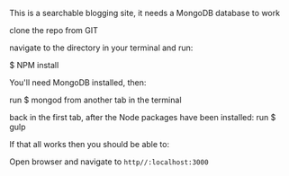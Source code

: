 
This is a searchable blogging site, it needs a MongoDB database to work


clone the repo from GIT

navigate to the directory in your terminal and run:

$ NPM install

You'll need MongoDB installed, then:

run $ mongod from another tab in the terminal

back in the first tab, after the Node packages have been installed:
run $ gulp

If that all works then you should be able to:

Open browser and navigate to `http//:localhost:3000`
